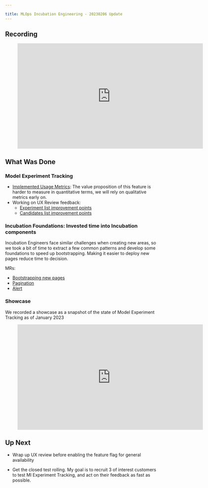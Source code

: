 ```yaml
---

title: MLOps Incubation Engineering - 20230206 Update
---
```


## Recording

<figure class="video_container">
    <iframe width="600" height="340" src="https://www.youtube.com/embed/dz7soyNKGPo" frameborder="0" allowfullscreen></iframe>
</figure>

## What Was Done

### Model Experiment Tracking

- [Implemented Usage Metrics](https://gitlab.com/gitlab-org/gitlab/-/merge_requests/110642): The value proposition of this feature is harder to measure in quantitative terms, we will rely on qualitative metrics early on. 
- Working on UX Review feedback: 
  - [Experiment list improvement points](https://gitlab.com/gitlab-org/gitlab/-/issues/387509)
  - [Candidates list improvement points](https://gitlab.com/gitlab-org/gitlab/-/issues/388207)

### Incubation Foundations: Invested time into Incubation components

Incubation Engineers face similar challenges when creating new areas, so we took a bit of time
to extract a few common patterns and develop some foundations to speed up bootstrapping. Making
it easier to deploy new pages reduce time to decision.

MRs:
- [Bootstrapping new pages](https://gitlab.com/gitlab-org/gitlab/-/merge_requests/110775)
- [Pagination](https://gitlab.com/gitlab-org/gitlab/-/merge_requests/110049)
- [Alert](https://gitlab.com/gitlab-org/gitlab/-/merge_requests/110544)

### Showcase

We recorded a showcase as a snapshot of the state of Model Experiment Tracking as of January 2023

<figure class="video_container">
    <iframe width="600" height="340" src="https://www.youtube.com/embed/qC8yssVEh8A" frameborder="0" allowfullscreen></iframe>
</figure>

## Up Next

- Wrap up UX review before enabling the feature flag for general availability

- Get the closed test rolling. My goal is to recruit 3 of interest customers to test Ml Experiment Tracking, and act on 
their feedback as fast as possible.





  

